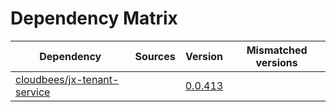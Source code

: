 # Dependency Matrix

Dependency | Sources | Version | Mismatched versions
---------- | ------- | ------- | -------------------
[cloudbees/jx-tenant-service](https://github.com/cloudbees/jx-tenant-service) |  | [0.0.413](https://github.com/cloudbees/jx-tenant-service/releases/tag/v0.0.413) | 
